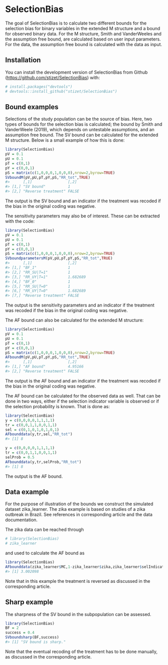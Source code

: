 
<!-- README.md is generated from README.Rmd. Please edit that file -->

# SelectionBias

<!-- badges: start -->
<!-- badges: end -->

The goal of SelectionBias is to calculate two different bounds for the
selection bias for binary variables in the extended M structure and a
bound for observed binary data. For the M structure, Smith and
VanderWeeles and the assumption free bound, are calculated based on user
input parameters. For the data, the assumption free bound is calculated
with the data as input.

## Installation

You can install the development version of SelectionBias from Github
(<https://github.com/stizet/SelectionBias>) with:

``` r
# install.packages("devtools") 
# devtools::install_github("stizet/SelectionBias")
```

## Bound examples

Selections of the study population can be the source of bias. Here, two
types of bounds for the selection bias is calculated; the bound by Smith
and VanderWeele (2019), which depends on untestable assumptions, and an
assumption free bound. The SV bound can be calculated for the extended M
structure. Below is a small example of how this is done:

``` r
library(SelectionBias)
pV = 0.1
pU = 0.1
pT = c(0,1)
pY = c(0,0,1)
pS = matrix(c(1,0,0,0,1,0,0,0),nrow=2,byrow=TRUE)
SVboundM(pV,pU,pT,pY,pS,"RR_tot",TRUE)
#>      [,1]                [,2] 
#> [1,] "SV bound"          1    
#> [2,] "Reverse treatment" FALSE
```

The output is the SV bound and an indicator if the treatment was recoded
if the bias in the original coding was negative.

The sensitivity parameters may also be of interest. These can be
extracted with the code:

``` r
library(SelectionBias)
pV = 0.1
pU = 0.1
pT = c(0,1)
pY = c(0,0,1)
pS = matrix(c(1,0,0,0,1,0,0,0),nrow=2,byrow=TRUE)
SVboundparametersM(pV,pU,pT,pY,pS,"RR_tot",TRUE)
#>      [,1]                [,2]    
#> [1,] "BF_1"              1       
#> [2,] "RR_SU|T=1"         1       
#> [3,] "RR_UY|T=1"         1.682689
#> [4,] "BF_0"              1       
#> [5,] "RR_SU|T=0"         1       
#> [6,] "RR_UY|T=0"         1.682689
#> [7,] "Reverse treatment" FALSE
```

The output is the sensitivity parameters and an indicator if the
treatment was recoded if the bias in the original coding was negative.

The AF bound can also be calculated for the extended M structure:

``` r
library(SelectionBias)
pV = 0.1
pU = 0.1
pT = c(0,1)
pY = c(0,0,1)
pS = matrix(c(1,0,0,0,1,0,0,0),nrow=2,byrow=TRUE)
AFboundM(pV,pU,pT,pY,pS,"RR_tot",TRUE)
#>      [,1]                [,2]   
#> [1,] "AF bound"          4.95166
#> [2,] "Reverse treatment" FALSE
```

The output is the AF bound and an indicator if the treatment was recoded
if the bias in the original coding was negative.

The AF bound can be calculated for the observed data as well. That can
be done in two ways, either if the selection indicator variable is
observed or if the selection probability is known. That is done as:

``` r
library(SelectionBias)
y = c(0,0,0,0,1,1,1,1)
tr = c(0,0,1,1,0,0,1,1)
sel = c(0,1,0,1,0,1,0,1)
AFbounddata(y,tr,sel,"RR_tot")
#> [1] 8

y = c(0,0,0,0,1,1,1,1)
tr = c(0,0,1,1,0,0,1,1)
selProb = 0.5
AFbounddata(y,tr,selProb,"RR_tot")
#> [1] 8
```

The output is the AF bound.

## Data example

For the purpose of illustration of the bounds we construct the simulated
dataset zika_learner. The zika example is based on studies of a zika
outbreak in Brazil. See references in corresponding article and the data
documentation.

The zika data can be reached through

``` r
# library(SelectionBias)
# zika_learner
```

and used to calculate the AF bound as

``` r
library(SelectionBias)
AFbounddata(zika_learner$MC,1-zika_learner$zika,zika_learner$selIndicator,"RR_s")
#> [1] 3.002098
```

Note that in this example the treatment is reversed as discussed in the
corresponding article.

## Sharp example

The sharpness of the SV bound in the subpopulation can be assessed.

``` r
library(SelectionBias)
BF = 2
success = 0.4
SVboundsharp(BF,success)
#> [1] "SV bound is sharp."
```

Note that the eventual recoding of the treatment has to be done
manually, as discussed in the corresponding article.
